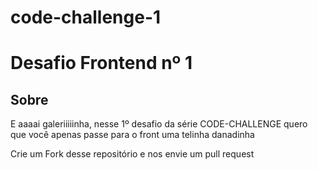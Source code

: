 # code-challenge-1


<h1>
Desafio Frontend nº 1
</h1>

<h2>Sobre</h2>
<p>E aaaai galeriiiiinha, nesse 1º desafio da série CODE-CHALLENGE quero que você apenas passe para o front uma telinha danadinha </p>

Crie um Fork desse repositório e nos envie um pull request


